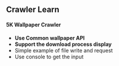 ## Crawler Learn

#### 5K Wallpaper Crawler
- **Use Common wallpaper API**
- **Support the download process display**
- Simple example of file write and request
- Use console to get the input
